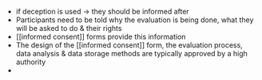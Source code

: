 - if deception is used $\rightarrow$ they should be informed after
- Participants need to be told why the evaluation is being done, what they will be asked to do & their rights
- [[informed consent]] forms provide this information
- The design of the [[informed consent]] form, the evaluation process, data analysis & data storage methods are typically approved by a high authority
- 